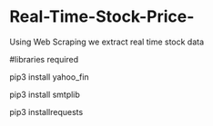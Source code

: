 # Real-Time-Stock-Price-
Using Web Scraping we extract real time stock data



#libraries required 



pip3 install yahoo_fin





pip3 install  smtplib







pip3 installrequests 
